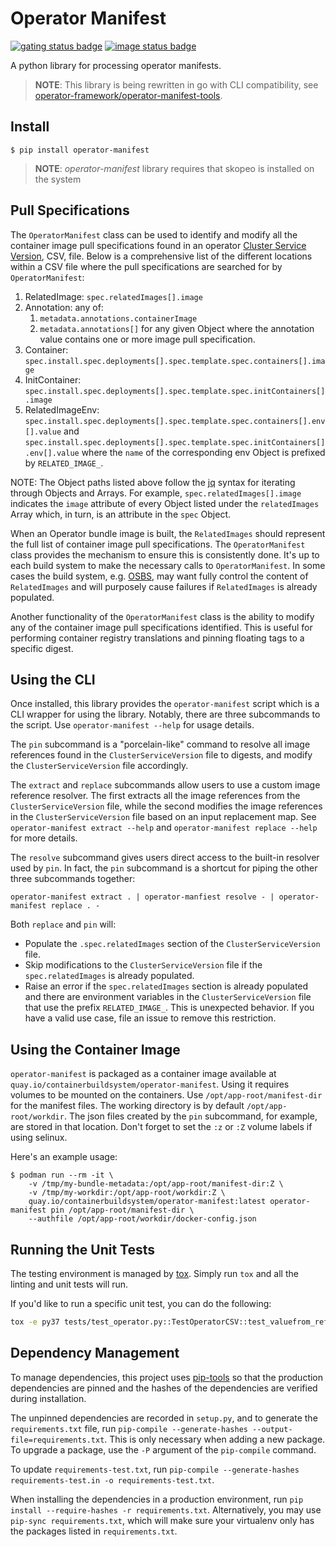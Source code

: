 # Operator Manifest

[![gating status badge]][gating status link]
[![image status badge]][image status link]


A python library for processing operator manifests.

> **NOTE**: This library is being rewritten in go with CLI compatibility, see
> [operator-framework/operator-manifest-tools](https://github.com/operator-framework/operator-manifest-tools).

## Install

    $ pip install operator-manifest

> **NOTE**:  *operator-manifest* library requires that skopeo is installed on the system
## Pull Specifications

The `OperatorManifest` class can be used to identify and modify all the container image pull
specifications found in an operator
[Cluster Service Version](https://operator-framework.github.io/olm-book/docs/glossary.html#clusterserviceversion),
CSV, file. Below is a comprehensive list of the different locations within a CSV file where the
pull specifications are searched for by `OperatorManifest`:

1. RelatedImage: `spec.relatedImages[].image`
2. Annotation: any of:
   1. `metadata.annotations.containerImage`
   2. `metadata.annotations[]` for any given Object where the annotation value contains one
      or more image pull specification.
3. Container: `spec.install.spec.deployments[].spec.template.spec.containers[].image`
4. InitContainer: `spec.install.spec.deployments[].spec.template.spec.initContainers[].image`
5. RelatedImageEnv: `spec.install.spec.deployments[].spec.template.spec.containers[].env[].value`
   and `spec.install.spec.deployments[].spec.template.spec.initContainers[].env[].value` where the
   `name` of the corresponding env Object is prefixed by `RELATED_IMAGE_`.


NOTE: The Object paths listed above follow the [jq](https://stedolan.github.io/jq/manual/) syntax
for iterating through Objects and Arrays. For example, `spec.relatedImages[].image` indicates the
`image` attribute of every Object listed under the `relatedImages` Array which, in turn, is an
attribute in the `spec` Object.

When an Operator bundle image is built, the `RelatedImages` should represent the full list of
container image pull specifications. The `OperatorManifest` class provides the mechanism to
ensure this is consistently done. It's up to each build system to make the necessary calls to
`OperatorManifest`. In some cases the build system, e.g.
[OSBS](https://osbs.readthedocs.io/en/latest/), may want fully control the content of
`RelatedImages` and will purposely cause failures if `RelatedImages` is already populated.

Another functionality of the `OperatorManifest` class is the ability to modify any of the container
image pull specifications identified. This is useful for performing container registry translations
and pinning floating tags to a specific digest.

## Using the CLI

Once installed, this library provides the `operator-manifest` script which is a CLI wrapper for
using the library. Notably, there are three subcommands to the script. Use
`operator-manifest --help` for usage details.

The `pin` subcommand is a "porcelain-like" command to resolve all image references found in the
`ClusterServiceVersion` file to digests, and modify the `ClusterServiceVersion` file accordingly.

The `extract` and `replace` subcommands allow users to use a custom image reference resolver. The
first extracts all the image references from the `ClusterServiceVersion` file, while the second
modifies the image references in the `ClusterServiceVersion` file based on an input replacement
map. See `operator-manifest extract --help` and `operator-manifest replace --help` for more
details.

The `resolve` subcommand gives users direct access to the built-in resolver used by `pin`. In fact,
the `pin` subcommand is a shortcut for piping the other three subcommands together:
```
operator-manifest extract . | operator-manfiest resolve - | operator-manifest replace . -
```

Both `replace` and `pin` will:

* Populate the `.spec.relatedImages` section of the `ClusterServiceVersion` file.
* Skip modifications to the `ClusterServiceVersion` file if the `spec.relatedImages` is already
  populated.
* Raise an error if the `spec.relatedImages` section is already populated and there are environment
  variables in the `ClusterServiceVersion` file that use the prefix `RELATED_IMAGE_`. This is
  unexpected behavior. If you have a valid use case, file an issue to remove this restriction.

## Using the Container Image

`operator-manifest` is packaged as a container image available at
`quay.io/containerbuildsystem/operator-manifest`. Using it requires volumes to be mounted on the
containers. Use `/opt/app-root/manifest-dir` for the manifest files. The working directory is by
default `/opt/app-root/workdir`. The json files created by the `pin` subcommand, for example, are
stored in that location. Don't forget to set the `:z` or `:Z` volume labels if using selinux.

Here's an example usage:
```
$ podman run --rm -it \
    -v /tmp/my-bundle-metadata:/opt/app-root/manifest-dir:Z \
    -v /tmp/my-workdir:/opt/app-root/workdir:Z \
    quay.io/containerbuildsystem/operator-manifest:latest operator-manifest pin /opt/app-root/manifest-dir \
    --authfile /opt/app-root/workdir/docker-config.json
```

## Running the Unit Tests

The testing environment is managed by [tox](https://tox.readthedocs.io/en/latest/). Simply run
`tox` and all the linting and unit tests will run.

If you'd like to run a specific unit test, you can do the following:

```bash
tox -e py37 tests/test_operator.py::TestOperatorCSV::test_valuefrom_references_not_allowed
```

## Dependency Management

To manage dependencies, this project uses [pip-tools](https://github.com/jazzband/pip-tools) so that
the production dependencies are pinned and the hashes of the dependencies are verified during
installation.

The unpinned dependencies are recorded in `setup.py`, and to generate the `requirements.txt` file,
run `pip-compile --generate-hashes --output-file=requirements.txt`. This is only necessary when
adding a new package. To upgrade a package, use the `-P` argument of the `pip-compile` command.

To update `requirements-test.txt`, run
`pip-compile --generate-hashes requirements-test.in -o requirements-test.txt`.

When installing the dependencies in a production environment, run
`pip install --require-hashes -r requirements.txt`. Alternatively, you may use
`pip-sync requirements.txt`, which will make sure your virtualenv only has the packages listed in
`requirements.txt`.

[gating status badge]: https://github.com/containerbuildsystem/operator-manifest/actions/workflows/gating.yaml/badge.svg?branch=master&event=push
[gating status link]: https://github.com/containerbuildsystem/operator-manifest/actions?query=event%3Apush+branch%3Amaster+workflow%3A%22gating%22
[image status badge]: https://quay.io/repository/containerbuildsystem/operator-manifest/status
[image status link]: https://quay.io/repository/containerbuildsystem/operator-manifest
